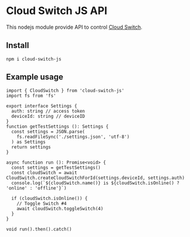# Cloud Switch JS API

This nodejs module provide API to control [Cloud Switch](https://github.com/jasompi/CloudSwitch).

## Install

```
npm i cloud-switch-js
```

## Example usage

```
import { CloudSwitch } from 'cloud-switch-js'
import fs from 'fs'

export interface Settings {
  auth: string // access token
  deviceId: string // deviceID
}
function getTestSettings (): Settings {
  const settings = JSON.parse(
    fs.readFileSync('./settings.json', 'utf-8')
  ) as Settings
  return settings
}

async function run (): Promise<void> {
  const settings = getTestSettings()
  const cloudSwitch = await CloudSwitch.createCloudSwitchForId(settings.deviceId, settings.auth)
  console.log(`${cloudSwitch.name()} is ${cloudSwitch.isOnline() ? 'online' : 'offline'}`)

  if (cloudSwitch.isOnline()) {
    // Toggle Switch #4
    await cloudSwitch.toggleSwitch(4)
  }
}

void run().then().catch()

```
